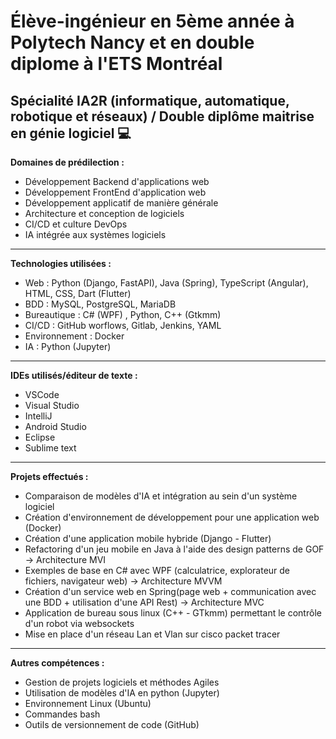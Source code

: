 # Élève-ingénieur en 5ème année à Polytech Nancy et en double diplome à l'ETS Montréal

## Spécialité IA2R (informatique, automatique, robotique et réseaux) / Double diplôme maitrise en génie logiciel 💻

**Domaines de prédilection :**

- Développement Backend d'applications web
- Développement FrontEnd d'application web
- Développement applicatif de manière générale
- Architecture et conception de logiciels
- CI/CD et culture DevOps
- IA intégrée aux systèmes logiciels

***

**Technologies utilisées :**

- Web : Python (Django, FastAPI), Java (Spring), TypeScript (Angular), HTML, CSS, Dart (Flutter)
- BDD : MySQL, PostgreSQL, MariaDB
- Bureautique : C# (WPF) , Python, C++ (Gtkmm)
- CI/CD : GitHub worflows, Gitlab, Jenkins, YAML
- Environnement : Docker
- IA : Python (Jupyter)

***

**IDEs utilisés/éditeur de texte :**

- VSCode
- Visual Studio
- IntelliJ
- Android Studio
- Eclipse
- Sublime text
 
 ***

**Projets effectués :**

- Comparaison de modèles d'IA et intégration au sein d'un système logiciel
- Création d'environnement de développement pour une application web (Docker)
- Création d'une application mobile hybride (Django - Flutter)
- Refactoring d'un jeu mobile en Java à l'aide des design patterns de GOF -> Architecture MVI
- Exemples de base en C# avec WPF (calculatrice, explorateur de fichiers, navigateur web) -> Architecture MVVM
- Création d'un service web en Spring(page web + communication avec une BDD + utilisation d'une API Rest) -> Architecture MVC
- Application de bureau sous linux (C++ - GTkmm) permettant le contrôle d'un robot via websockets
- Mise en place d'un réseau Lan et Vlan sur cisco packet tracer

***

**Autres compétences :**

- Gestion de projets logiciels et méthodes Agiles
- Utilisation de modèles d'IA en python (Jupyter)
- Environnement Linux (Ubuntu)
- Commandes bash
- Outils de versionnement de code (GitHub)



<!--
**FeloxleF/FeloxleF** is a ✨ _special_ ✨ repository because its `README.md` (this file) appears on your GitHub profile.

Here are some ideas to get you started:

- 🔭 I’m currently working on ...
- 🌱 I’m currently learning ...
- 👯 I’m looking to collaborate on ...
- 🤔 I’m looking for help with ...
- 💬 Ask me about ...
- 📫 How to reach me: ...
- 😄 Pronouns: ...
- ⚡ Fun fact: ...
-->
